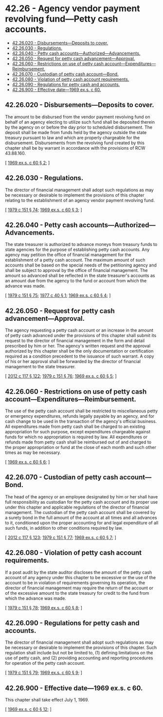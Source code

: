 # 42.26 - Agency vendor payment revolving fund—Petty cash accounts.
* [42.26.020 - Disbursements—Deposits to cover.](#4226020---disbursementsdeposits-to-cover)
* [42.26.030 - Regulations.](#4226030---regulations)
* [42.26.040 - Petty cash accounts—Authorized—Advancements.](#4226040---petty-cash-accountsauthorizedadvancements)
* [42.26.050 - Request for petty cash advancement—Approval.](#4226050---request-for-petty-cash-advancementapproval)
* [42.26.060 - Restrictions on use of petty cash account—Expenditures—Reimbursement.](#4226060---restrictions-on-use-of-petty-cash-accountexpendituresreimbursement)
* [42.26.070 - Custodian of petty cash account—Bond.](#4226070---custodian-of-petty-cash-accountbond)
* [42.26.080 - Violation of petty cash account requirements.](#4226080---violation-of-petty-cash-account-requirements)
* [42.26.090 - Regulations for petty cash and accounts.](#4226090---regulations-for-petty-cash-and-accounts)
* [42.26.900 - Effective date—1969 ex.s. c 60.](#4226900---effective-date1969-exs-c-60)
## 42.26.020 - Disbursements—Deposits to cover.
The amount to be disbursed from the vendor payment revolving fund on behalf of an agency electing to utilize such fund shall be deposited therein by the agency on or before the day prior to scheduled disbursement. The deposit shall be made from funds held by the agency outside the state treasury pursuant to law and which are properly chargeable for the disbursement. Disbursements from the revolving fund created by this chapter shall be by warrant in accordance with the provisions of RCW 43.88.160.

\[ [1969 ex.s. c 60 § 2](https://leg.wa.gov/CodeReviser/documents/sessionlaw/1969ex1c60.pdf?cite=1969%20ex.s.%20c%2060%20§%202); \]

## 42.26.030 - Regulations.
The director of financial management shall adopt such regulations as may be necessary or desirable to implement the provisions of this chapter relating to the establishment of an agency vendor payment revolving fund.

\[ [1979 c 151 § 74](https://leg.wa.gov/CodeReviser/documents/sessionlaw/1979c151.pdf?cite=1979%20c%20151%20§%2074); [1969 ex.s. c 60 § 3](https://leg.wa.gov/CodeReviser/documents/sessionlaw/1969ex1c60.pdf?cite=1969%20ex.s.%20c%2060%20§%203); \]

## 42.26.040 - Petty cash accounts—Authorized—Advancements.
The state treasurer is authorized to advance moneys from treasury funds to state agencies for the purpose of establishing petty cash accounts. Any agency may petition the office of financial management for the establishment of a petty cash account. The maximum amount of such accounts shall be based on the special needs of the petitioning agency and shall be subject to approval by the office of financial management. The amount so advanced shall be reflected in the state treasurer's accounts as an amount due from the agency to the fund or account from which the advance was made.

\[ [1979 c 151 § 75](https://leg.wa.gov/CodeReviser/documents/sessionlaw/1979c151.pdf?cite=1979%20c%20151%20§%2075); [1977 c 40 § 1](https://leg.wa.gov/CodeReviser/documents/sessionlaw/1977c40.pdf?cite=1977%20c%2040%20§%201); [1969 ex.s. c 60 § 4](https://leg.wa.gov/CodeReviser/documents/sessionlaw/1969ex1c60.pdf?cite=1969%20ex.s.%20c%2060%20§%204); \]

## 42.26.050 - Request for petty cash advancement—Approval.
The agency requesting a petty cash account or an increase in the amount of petty cash advanced under the provisions of this chapter shall submit its request to the director of financial management in the form and detail prescribed by him or her. The agency's written request and the approval authorized by this chapter shall be the only documentation or certification required as a condition precedent to the issuance of such warrant. A copy of his or her approval shall be forwarded by the director of financial management to the state treasurer.

\[ [2012 c 117 § 122](https://lawfilesext.leg.wa.gov/biennium/2011-12/Pdf/Bills/Session%20Laws/Senate/6095.SL.pdf?cite=2012%20c%20117%20§%20122); [1979 c 151 § 76](https://leg.wa.gov/CodeReviser/documents/sessionlaw/1979c151.pdf?cite=1979%20c%20151%20§%2076); [1969 ex.s. c 60 § 5](https://leg.wa.gov/CodeReviser/documents/sessionlaw/1969ex1c60.pdf?cite=1969%20ex.s.%20c%2060%20§%205); \]

## 42.26.060 - Restrictions on use of petty cash account—Expenditures—Reimbursement.
The use of the petty cash account shall be restricted to miscellaneous petty or emergency expenditures, refunds legally payable by an agency, and for cash change to be used in the transaction of the agency's official business. All expenditures made from petty cash shall be charged to an existing appropriation for such purpose, except expenditures chargeable against funds for which no appropriation is required by law. All expenditures or refunds made from petty cash shall be reimbursed out of and charged to the proper appropriation or fund at the close of each month and such other times as may be necessary.

\[ [1969 ex.s. c 60 § 6](https://leg.wa.gov/CodeReviser/documents/sessionlaw/1969ex1c60.pdf?cite=1969%20ex.s.%20c%2060%20§%206); \]

## 42.26.070 - Custodian of petty cash account—Bond.
The head of the agency or an employee designated by him or her shall have full responsibility as custodian for the petty cash account and its proper use under this chapter and applicable regulations of the director of financial management. The custodian of the petty cash account shall be covered by a surety bond in the full amount of the account at all times and all advances to it, conditioned upon the proper accounting for and legal expenditure of all such funds, in addition to other conditions required by law.

\[ [2012 c 117 § 123](https://lawfilesext.leg.wa.gov/biennium/2011-12/Pdf/Bills/Session%20Laws/Senate/6095.SL.pdf?cite=2012%20c%20117%20§%20123); [1979 c 151 § 77](https://leg.wa.gov/CodeReviser/documents/sessionlaw/1979c151.pdf?cite=1979%20c%20151%20§%2077); [1969 ex.s. c 60 § 7](https://leg.wa.gov/CodeReviser/documents/sessionlaw/1969ex1c60.pdf?cite=1969%20ex.s.%20c%2060%20§%207); \]

## 42.26.080 - Violation of petty cash account requirements.
If a post audit by the state auditor discloses the amount of the petty cash account of any agency under this chapter to be excessive or the use of the account to be in violation of requirements governing its operation, the director of financial management may require the return of the account or of the excessive amount to the state treasury for credit to the fund from which the advance was made.

\[ [1979 c 151 § 78](https://leg.wa.gov/CodeReviser/documents/sessionlaw/1979c151.pdf?cite=1979%20c%20151%20§%2078); [1969 ex.s. c 60 § 8](https://leg.wa.gov/CodeReviser/documents/sessionlaw/1969ex1c60.pdf?cite=1969%20ex.s.%20c%2060%20§%208); \]

## 42.26.090 - Regulations for petty cash and accounts.
The director of financial management shall adopt such regulations as may be necessary or desirable to implement the provisions of this chapter. Such regulation shall include but not be limited to, (1) defining limitations on the use of petty cash, and (2) providing accounting and reporting procedures for operation of the petty cash account.

\[ [1979 c 151 § 79](https://leg.wa.gov/CodeReviser/documents/sessionlaw/1979c151.pdf?cite=1979%20c%20151%20§%2079); [1969 ex.s. c 60 § 9](https://leg.wa.gov/CodeReviser/documents/sessionlaw/1969ex1c60.pdf?cite=1969%20ex.s.%20c%2060%20§%209); \]

## 42.26.900 - Effective date—1969 ex.s. c 60.
This chapter shall take effect July 1, 1969.

\[ [1969 ex.s. c 60 § 12](https://leg.wa.gov/CodeReviser/documents/sessionlaw/1969ex1c60.pdf?cite=1969%20ex.s.%20c%2060%20§%2012); \]

